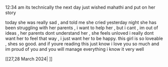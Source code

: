 
12:34 am
its technically the next day 
just wished mahathi and put on her story

today she was really sad , and told me she cried yesterday night
she has been struggling with her parents , i want to help her , but i cant , im out of ideas , her parents dont understand her , she feels unloved
i really dont want her to feel that way , i just want her to be happy.
this girl is so loveable , shes so good.
and if youre reading this 
just know i love you so much and im proud of you and you will manage everything i know it very well

[[27,28 March 2024| ]]